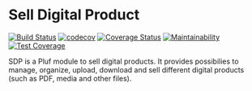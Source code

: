 # Sell Digital Product

[![Build Status](https://travis-ci.com/pluf/sdp.svg?branch=master)](https://travis-ci.com/pluf/sdp)
[![codecov](https://codecov.io/gh/pluf/sdp/branch/master/graph/badge.svg)](https://codecov.io/gh/pluf/sdp)
[![Coverage Status](https://coveralls.io/repos/github/pluf/sdp/badge.svg)](https://coveralls.io/github/pluf/sdp)
[![Maintainability](https://api.codeclimate.com/v1/badges/9e1457dbf2f0bcc8b953/maintainability)](https://codeclimate.com/github/pluf/sdp/maintainability)
[![Test Coverage](https://api.codeclimate.com/v1/badges/9e1457dbf2f0bcc8b953/test_coverage)](https://codeclimate.com/github/pluf/sdp/test_coverage)


SDP is a Pluf module to sell digital products. It provides possibilies to manage, organize, upload, download and sell different digital products (such as PDF, media and other files).